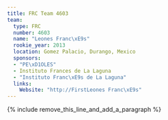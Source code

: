 ```yaml
---
title: FRC Team 4603
team:
  type: FRC
  number: 4603
  name: "Leones Franc\xE9s"
  rookie_year: 2013
  location: Gomez Palacio, Durango, Mexico
  sponsors:
  - "PE\xD1OLES"
  - Instituto Frances de La Laguna
  - "Instituto Franc\xE9s de La Laguna"
  links:
    Website: "http://FirstLeones Franc\xE9s"
---
```


{% include remove_this_line_and_add_a_paragraph %}
